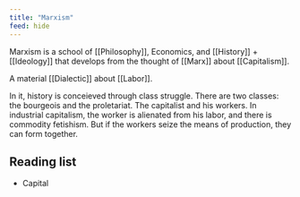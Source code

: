 ```yaml
---
title: "Marxism"
feed: hide
---
```


Marxism is a school of [[Philosophy]], Economics, and [[History]] + [[Ideology]] that develops from the thought of [[Marx]] about [[Capitalism]]. 

A material [[Dialectic]] about [[Labor]]. 

In it, history is conceieved through class struggle. There are two classes: the bourgeois and the proletariat. The capitalist and his workers. In industrial capitalism, the worker is alienated from his labor, and there is commodity fetishism. But if the workers seize the means of production, they can form together. 

## Reading list

* Capital